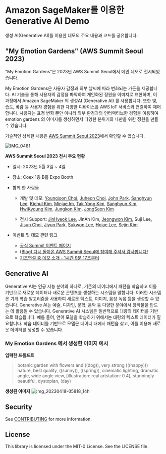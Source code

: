 # Amazon SageMaker를 이용한 Generative AI Demo

생성 AI(Generative AI)를 이용한 데모의 주요 내용과 코드를 공유합니다.

## "My Emotion Gardens" (AWS Summit Seoul 2023)

"My Emotion Gardens"은 2023년 AWS Summit Seoul에서 메인 데모로 전시되었습니다.

My Emotion Gardens은 사용자 감정과 외부 날씨에 따라 변화되는 가든을 제공합니다. AI 기술을 통해 사용자의 감정을 파악하여 개인화된 정원을 이미지로 표현하며, 이 과정에서 Amazon SageMaker 의 생성AI (Generative AI) 를 사용합니다. 또한 빛, 습도, 바람 등 사용자 경험을 위한 다양한 디바이스를 AWS IoT 서비스와 연결하여 제어합니다. 사용자는 표졍 변화 뿐만 아니라 외부 환경과의 인터랙티브한 경험을 이용하여 emotion gardens 의 이미지를 생성하면서 다양한 분위기의 나만을 위한 정원을 만들 수 있습니다.

기술적인 상세한 내용은 [AWS Summit Seoul 2023](https://github.com/aws-samples/generative-ai-demo-using-amazon-sagemaker-jumpstart-kr/tree/main/AWS-Summit-Seoul-2023)에서 확인할 수 있습니다.

![IMG_0481](https://user-images.githubusercontent.com/52392004/236055374-ecdc1c2f-245f-42c7-b9f6-830927ec484c.jpg)


**AWS Summit Seoul 2023 전시 주요 현황**

- 일시: 2023년 5월 3일 ~ 4일 

- 장소: Coex 1층 B홀 Expo Booth

- 함께 한 사람들
    - 개발 및 데모: [Youngjoon Choi](https://www.linkedin.com/in/youngjoon-choi-34790634/), [Juheon Choi](https://www.linkedin.com/in/juheon-choi-a042b3118/), [John Park](https://www.linkedin.com/in/john-park-9b9a1068/), [Sanghyun Lee](https://www.linkedin.com/in/%EC%83%81%ED%98%84-%EC%9D%B4-a0442a104/), [Kichul Kim](https://www.linkedin.com/in/kichul-kim-4bb293135/), [Minjae Im](https://www.linkedin.com/in/minjae-im-22176b229/), [Tak Yong Kim](https://www.linkedin.com/in/takykim/), [Sanghyun Kim](https://www.linkedin.com/in/aws-sanghyun/), [HwiKyoung Kim](https://www.linkedin.com/in/hwikyoung-kim/), [Jungkon Kim](https://www.linkedin.com/in/%EC%A0%95%EA%B3%A4-%EA%B9%80-085ab0204/),  [JongSeon Kim](https://www.linkedin.com/in/jseonkim/)

    - 전시 Support: [JinHyeok Lee](https://www.linkedin.com/in/jinhyeok-lee-3ba63a125/), JinAh Kim, [Jeongwon Kim](https://www.linkedin.com/in/jeongwonkim/), Suji Lee, [Jisun Choi](https://www.linkedin.com/in/%EC%A7%80%EC%84%A0-%EC%B5%9C-5a8666a6/), [Jiyun Park](https://www.linkedin.com/in/jiyunpark-31a9bb1b6/), [Sukwon Lee](https://www.linkedin.com/in/sukwon-won-lee/), [Hojae Lee](https://www.linkedin.com/in/leehojae/), [Sejin Kim](https://www.linkedin.com/in/saygenie/)

- 이벤트 및 데모 관련 링크
    - [공식 Summit 이벤트 페이지](https://aws.amazon.com/ko/events/summits/seoul/)
    - [(Blog) 다시 돌아온 AWS Summit Seoul에 참여해 주셔서 감사합니다!](https://aws.amazon.com/ko/blogs/korea/thank-you-for-joining-aws-summit-seoul-2023/?fbclid=IwAR0lcvIBgjDFLD1RUwQ2XLG4gN0Qpbe2wUfNE7IzhIjmxoiYeULNzna8TMc)
    - [기조연설 중 데모 소개 - 1시간 9분 17초부터](https://youtu.be/xYYHB5zfNmo?t=4157)



## Generative AI
Generative AI는 인공 지능 분야의 하나로, 기존의 데이터에서 패턴을 학습하고 이를 기반으로 새로운 데이터나 새로운 콘텐츠를 생성하는 시스템을 말합니다. 이러한 시스템은 기계 학습 알고리즘을 사용하여 새로운 텍스트, 이미지, 음성 녹음 등을 생성할 수 있습니다. Generative AI는 예술, 디자인, 문학, 음악 등 다양한 분야에서 창작물을 만드는 데 활용될 수 있습니다. Generative AI 시스템은 일반적으로 대량의 데이터를 기반으로 학습됩니다. 예를 들어, 언어 모델을 학습하기 위해서는 대량의 텍스트 데이터가 필요합니다. 학습 데이터를 기반으로 모델은 데이터 내에서 패턴을 찾고, 이를 이용해 새로운 데이터를 생성할 수 있습니다.

### My Emotion Gardens 에서 생성한 이미지 예시

**입력한 프롬프트**
> botanic garden with flowers and ((dog)), very strong (((happy))) nature, best quality, ((sunny)), ((spring)), cinematic lighting, dramatic angle, wide angle view, [illustration: real artstation: 0.4], stunningly beautiful, dystopian, (day)


**생성된 이미지**
![img_20230418-05818_14h](https://github.com/aws-samples/generative-ai-demo-using-amazon-sagemaker-jumpstart-kr/assets/1788481/68694742-4490-4d80-b8c7-748195ffe20b)



## Security

See [CONTRIBUTING](CONTRIBUTING.md#security-issue-notifications) for more information.

## License

This library is licensed under the MIT-0 License. See the LICENSE file.


